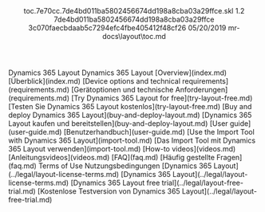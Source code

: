 <?xml version="1.0" encoding="UTF-8"?>
<xliff xmlns:logoport="urn:logoport:xliffeditor:xliff-extras:1.0" xmlns:tilt="urn:logoport:xliffeditor:tilt-non-translatables:1.0" xmlns:xsi="http://www.w3.org/2001/XMLSchema-instance" xmlns="urn:oasis:names:tc:xliff:document:1.2" xmlns:xliffext="urn:microsoft:content:schema:xliffextensions" version="1.2" xsi:schemaLocation="urn:oasis:names:tc:xliff:document:1.2 xliff-core-1.2-transitional.xsd">
  <file datatype="xml" source-language="en-US" original="toc.md" target-language="de-DE">
    <header>
      <tool tool-company="Microsoft" tool-version="1.0-7889195" tool-name="mdxliff" tool-id="mdxliff"/>
      <xliffext:skl_file_name>toc.7e70cc.7de4bd011ba5802456674dd198a8cba03a29ffce.skl</xliffext:skl_file_name>
      <xliffext:version>1.2</xliffext:version>
      <xliffext:ms.openlocfilehash>7de4bd011ba5802456674dd198a8cba03a29ffce</xliffext:ms.openlocfilehash>
      <xliffext:ms.sourcegitcommit>3c070faecbdaab5c7294efc4fbe405412f48cf26</xliffext:ms.sourcegitcommit>
      <xliffext:ms.lasthandoff>05/20/2019</xliffext:ms.lasthandoff>
      <xliffext:ms.openlocfilepath>mr-docs\layout\toc.md</xliffext:ms.openlocfilepath>
    </header>
    <body>
      <group extype="content" id="content">
        <trans-unit xml:space="preserve" translate="yes" id="101">
          <source>Dynamics 365 Layout</source>
        <target logoport:matchpercent="101" state="translated" state-qualifier="leveraged-tm">Dynamics 365 Layout</target></trans-unit>
        <trans-unit xml:space="preserve" translate="yes" id="102">
          <source><bpt id="p1">[</bpt>Overview<ept id="p1">](index.md)</ept></source>
        <target logoport:matchpercent="101" state="translated" state-qualifier="leveraged-tm"><bpt id="p1">[</bpt>Überblick<ept id="p1">](index.md)</ept></target></trans-unit>
        <trans-unit xml:space="preserve" translate="yes" id="103">
          <source><bpt id="p1">[</bpt>Device options and technical requirements<ept id="p1">](requirements.md)</ept></source>
        <target logoport:matchpercent="101" state="translated" state-qualifier="leveraged-tm"><bpt id="p1">[</bpt>Gerätoptionen und technische Anforderungen<ept id="p1">](requirements.md)</ept></target></trans-unit>
        <trans-unit xml:space="preserve" translate="yes" id="104">
          <source><bpt id="p1">[</bpt>Try Dynamics 365 Layout for free<ept id="p1">](try-layout-free.md)</ept></source>
        <target logoport:matchpercent="101" state="translated" state-qualifier="leveraged-tm"><bpt id="p1">[</bpt>Testen Sie Dynamics 365 Layout kostenlos<ept id="p1">](try-layout-free.md)</ept></target></trans-unit>
        <trans-unit xml:space="preserve" translate="yes" id="105">
          <source><bpt id="p1">[</bpt>Buy and deploy Dynamics 365 Layout<ept id="p1">](buy-and-deploy-layout.md)</ept></source>
        <target logoport:matchpercent="101" state="translated" state-qualifier="leveraged-tm"><bpt id="p1">[</bpt>Dynamics 365 Layout kaufen und bereitstellen<ept id="p1">](buy-and-deploy-layout.md)</ept></target></trans-unit>
        <trans-unit xml:space="preserve" translate="yes" id="106">
          <source><bpt id="p1">[</bpt>User guide<ept id="p1">](user-guide.md)</ept></source>
        <target logoport:matchpercent="101" state="translated" state-qualifier="leveraged-tm"><bpt id="p1">[</bpt>Benutzerhandbuch<ept id="p1">](user-guide.md)</ept></target></trans-unit>
        <trans-unit xml:space="preserve" translate="yes" id="107">
          <source><bpt id="p1">[</bpt>Use the Import Tool with Dynamics 365 Layout<ept id="p1">](import-tool.md)</ept></source>
        <target logoport:matchpercent="101" state="translated" state-qualifier="leveraged-tm"><bpt id="p1">[</bpt>Das Import Tool mit Dynamics 365 Layout verwenden<ept id="p1">](import-tool.md)</ept></target></trans-unit>
        <trans-unit xml:space="preserve" translate="yes" id="108">
          <source><bpt id="p1">[</bpt>How-to videos<ept id="p1">](videos.md)</ept></source>
        <target logoport:matchpercent="101" state="translated" state-qualifier="leveraged-tm"><bpt id="p1">[</bpt>Anleitungsvideos<ept id="p1">](videos.md)</ept></target></trans-unit>
        <trans-unit xml:space="preserve" translate="yes" id="109">
          <source><bpt id="p1">[</bpt>FAQ<ept id="p1">](faq.md)</ept></source>
        <target logoport:matchpercent="101" state="translated" state-qualifier="leveraged-tm"><bpt id="p1">[</bpt>Häufig gestellte Fragen<ept id="p1">](faq.md)</ept></target></trans-unit>
        <trans-unit xml:space="preserve" translate="yes" id="110">
          <source>Terms of Use</source>
        <target logoport:matchpercent="101" state="translated" state-qualifier="leveraged-tm">Nutzungsbedingungen</target></trans-unit>
        <trans-unit xml:space="preserve" translate="yes" id="111">
          <source><bpt id="p1">[</bpt>Dynamics 365 Layout<ept id="p1">](../legal/layout-license-terms.md)</ept></source>
        <target logoport:matchpercent="101" state="translated" state-qualifier="leveraged-tm"><bpt id="p1">[</bpt>Dynamics 365 Layout<ept id="p1">](../legal/layout-license-terms.md)</ept></target></trans-unit>
        <trans-unit xml:space="preserve" translate="yes" id="112">
          <source><bpt id="p1">[</bpt>Dynamics 365 Layout free trial<ept id="p1">](../legal/layout-free-trial.md)</ept></source>
        <target logoport:matchpercent="101" state="translated" state-qualifier="leveraged-tm"><bpt id="p1">[</bpt>Kostenlose Testversion von Dynamics 365 Layout<ept id="p1">](../legal/layout-free-trial.md)</ept></target></trans-unit>
      </group>
    </body>
  </file>
</xliff>